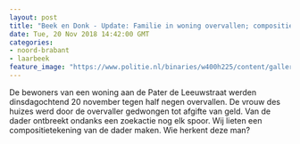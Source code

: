 ```yaml
---
layout: post
title: "Beek en Donk - Update: Familie in woning overvallen; compositietekening van dader"
date: Tue, 20 Nov 2018 14:42:00 GMT
categories: 
- noord-brabant 
- laarbeek 
feature_image: "https://www.politie.nl/binaries/w400h225/content/gallery/politie/nieuws/2018/december/09-ob/compositietekening-overvaller-beek-en-donk.jpg"
---
```


De bewoners van een woning aan de Pater de Leeuwstraat werden dinsdagochtend 20 november tegen half negen overvallen. De vrouw des huizes werd door de overvaller gedwongen tot afgifte van geld. Van de dader ontbreekt  ondanks een zoekactie nog elk spoor. Wij lieten een compositietekening van de dader maken. Wie herkent deze man?
